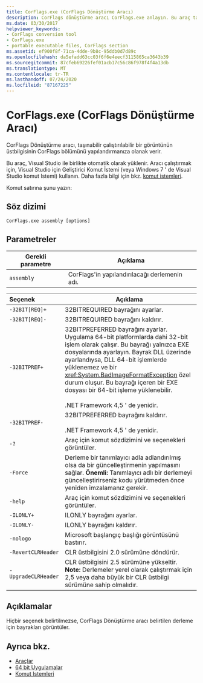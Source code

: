 ```yaml
---
title: CorFlags.exe (CorFlags Dönüştürme Aracı)
description: CorFlags dönüştürme aracı CorFlags.exe anlayın. Bu araç taşınabilir bir yürütülebilir görüntünün üst bilgisinin CorFlags bölümünü yapılandırmanızı sağlar.
ms.date: 03/30/2017
helpviewer_keywords:
- CorFlags conversion tool
- CorFlags.exe
- portable executable files, CorFlags section
ms.assetid: ef900f8f-71ca-4dde-9b8c-95ddb0d7d89c
ms.openlocfilehash: da5efadd63cc03f6f6e4eecf3115865ca3643b39
ms.sourcegitcommit: 87cfeb69226fef01acb17c56c86f978f4f4a13db
ms.translationtype: MT
ms.contentlocale: tr-TR
ms.lasthandoff: 07/24/2020
ms.locfileid: "87167225"
---
```

# <a name="corflagsexe-corflags-conversion-tool"></a>CorFlags.exe (CorFlags Dönüştürme Aracı)
CorFlags Dönüştürme aracı, taşınabilir çalıştırılabilir bir görüntünün üstbilgisinin CorFlags bölümünü yapılandırmanıza olanak verir.  
  
 Bu araç, Visual Studio ile birlikte otomatik olarak yüklenir. Aracı çalıştırmak için, Visual Studio için Geliştirici Komut İstemi (veya Windows 7 ' de Visual Studio komut Istemi) kullanın. Daha fazla bilgi için bkz. [komut istemleri](developer-command-prompt-for-vs.md).  
  
 Komut satırına şunu yazın:  
  
## <a name="syntax"></a>Söz dizimi  
  
```console  
CorFlags.exe assembly [options]  
```  
  
## <a name="parameters"></a>Parametreler  
  
|Gerekli parametre|Açıklama|  
|------------------------|-----------------|  
|`assembly`|CorFlags'in yapılandırılacağı derlemenin adı.|  
  
|Seçenek|Açıklama|  
|:------------|-----------------|  
|`-32BIT[REQ]+`|32BITREQUIRED bayrağını ayarlar.|  
|`-32BIT[REQ]-`|32BITREQUIRED bayrağını kaldırır.|  
|`-32BITPREF+`|32BITPREFERRED bayrağını ayarlar. Uygulama 64-bit platformlarda dahi 32-bit işlem olarak çalışır. Bu bayrağı yalnızca EXE dosyalarında ayarlayın. Bayrak DLL üzerinde ayarlandıysa, DLL 64-bit işlemlerde yüklenemez ve bir <xref:System.BadImageFormatException> özel durum oluşur. Bu bayrağı içeren bir EXE dosyası bir 64-bit işleme yüklenebilir.<br /><br /> .NET Framework 4,5 ' de yenidir.|  
|`-32BITPREF-`|32BITPREFERRED bayrağını kaldırır.<br /><br /> .NET Framework 4,5 ' de yenidir.|  
|`-?`|Araç için komut sözdizimini ve seçenekleri görüntüler.|  
|`-Force`|Derleme bir tanımlayıcı adla adlandırılmış olsa da bir güncelleştirmenin yapılmasını sağlar. **Önemli:**  Tanımlayıcı adlı bir derlemeyi güncelleştirirseniz kodu yürütmeden önce yeniden imzalamanız gerekir.|  
|`-help`|Araç için komut sözdizimini ve seçenekleri görüntüler.|  
|`-ILONLY+`|ILONLY bayrağını ayarlar.|  
|`-ILONLY-`|ILONLY bayrağını kaldırır.|  
|`-nologo`|Microsoft başlangıç başlığı görüntüsünü bastırır.|  
|`-RevertCLRHeader`|CLR üstbilgisini 2.0 sürümüne döndürür.|  
|`-UpgradeCLRHeader`|CLR üstbilgisini 2.5 sürümüne yükseltir. **Note:**  Derlemeler yerel olarak çalıştırmak için 2,5 veya daha büyük bir CLR üstbilgi sürümüne sahip olmalıdır.|  
  
## <a name="remarks"></a>Açıklamalar  
 Hiçbir seçenek belirtilmezse, CorFlags Dönüştürme aracı belirtilen derleme için bayrakları görüntüler.  
  
## <a name="see-also"></a>Ayrıca bkz.

- [Araçlar](index.md)
- [64 bit Uygulamalar](../64-bit-apps.md)
- [Komut Istemleri](developer-command-prompt-for-vs.md)
